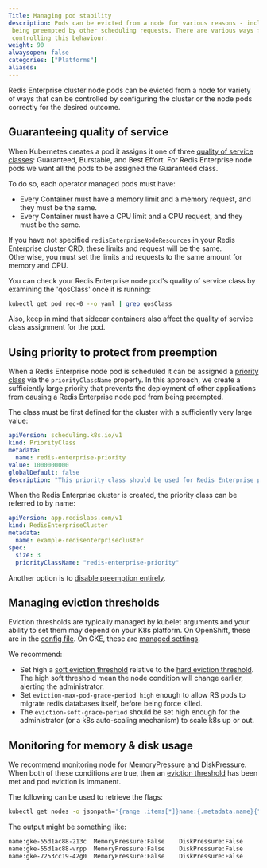 ```yaml
---
Title: Managing pod stability
description: Pods can be evicted from a node for various reasons - including
 being preempted by other scheduling requests. There are various ways for
 controlling this behaviour.
weight: 90
alwaysopen: false
categories: ["Platforms"]
aliases:
---
```


Redis Enterprise cluster node pods can be evicted from a node for variety
of ways that can be controlled by configuring the cluster or the node pods
correctly for the desired outcome.

## Guaranteeing quality of service

When Kubernetes creates a pod it assigns it one of three [quality of service
classes](https://kubernetes.io/docs/tasks/configure-pod-container/quality-service-pod/):
Guaranteed, Burstable, and Best Effort. For Redis Enterprise node
pods we want all the pods to be assigned the Guaranteed class.

To do so, each operator managed pods must have:

 * Every Container must have a memory limit and a memory request, and they must be the same.
 * Every Container must have a CPU limit and a CPU request, and they must be the same.

If you have not specified `redisEnterpriseNodeResources` in your Redis
Enterprise cluster CRD, these limits and request will be the same. Otherwise,
you must set the limits and requests to the same amount for memory and CPU.

You can check your Redis Enterprise node pod's quality of service class by
examining the 'qosClass' once it is running:

```sh
kubectl get pod rec-0 --o yaml | grep qosClass
```

Also, keep in mind that sidecar containers also affect the quality of service class
assignment for the pod.

## Using priority to protect from preemption

When a Redis Enterprise node pod is scheduled it can be assigned a [
priority class](https://kubernetes.io/docs/concepts/configuration/pod-priority-preemption/)
via the `priorityClassName` property.  In this approach, we create a sufficiently
large priority that prevents the deployment of other applications from causing
a Redis Enterprise node pod from being preempted.

The class must be first defined for the cluster with a sufficiently very large value:

```yaml
apiVersion: scheduling.k8s.io/v1
kind: PriorityClass
metadata:
  name: redis-enterprise-priority
value: 1000000000
globalDefault: false
description: "This priority class should be used for Redis Enterprise pods only."
```

When the Redis Enterprise cluster is created, the priority class can be referred
to by name:

```yaml
apiVersion: app.redislabs.com/v1
kind: RedisEnterpriseCluster
metadata:
  name: example-redisenterprisecluster
spec:
  size: 3
  priorityClassName: "redis-enterprise-priority"
```

Another option is to [disable preemption entirely](https://kubernetes.io/docs/concepts/configuration/pod-priority-preemption/#how-to-disable-preemption).

## Managing eviction thresholds

Eviction thresholds are typically managed by kubelet arguments and your ability
to set them may depend on your K8s platform. On OpenShift, these are in the
[config file](https://docs.openshift.com/container-platform/3.11/admin_guide/out_of_resource_handling.html#out-of-resource-create-config).
On GKE, these are [managed settings](https://cloud.google.com/kubernetes-engine/docs/concepts/cluster-architecture#node_allocatable).

We recommend:

 * Set high a [soft eviction threshold](https://kubernetes.io/docs/tasks/administer-cluster/out-of-resource/#soft-eviction-thresholds)
   relative to the [hard eviction threshold](https://kubernetes.io/docs/tasks/administer-cluster/out-of-resource/#hard-eviction-thresholds).
   The high soft threshold mean the node condition will change earlier, alerting the administrator.
 * Set `eviction-max-pod-grace-period high` enough to allow RS pods to migrate redis databases itself, before being force killed.
 * The `eviction-soft-grace-period` should be set high enough for the administrator (or a k8s auto-scaling mechanism) to scale k8s up or out.

## Monitoring for memory & disk usage

We recommend monitoring node for MemoryPressure and DiskPressure. When both of
these conditions are true, then an [eviction threshold](https://kubernetes.io/docs/tasks/administer-cluster/out-of-resource/#eviction-thresholds)
has been met and pod eviction is immanent.

The following can be used to retrieve the flags:

```sh
kubectl get nodes -o jsonpath='{range .items[*]}name:{.metadata.name}{"\t"}MemoryPressure:{.status.conditions[?(@.type == "MemoryPressure")].status}{"\t"}DiskPressure:{.status.conditions[?(@.type == "DiskPressure")].status}{"\n"}{end}'
```

The output might be something like:

```sh
name:gke-55d1ac88-213c	MemoryPressure:False	DiskPressure:False
name:gke-55d1ac88-vrpp	MemoryPressure:False	DiskPressure:False
name:gke-7253cc19-42g0	MemoryPressure:False	DiskPressure:False
```
